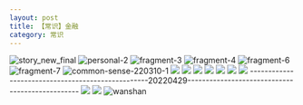 ```yaml
---
layout: post
title: 【常识】金融
category: 常识
---
```

![story_new_final](http://rab41f8zg.hd-bkt.clouddn.com/img/story_new_final_0322.png)
![personal-2](http://rab41f8zg.hd-bkt.clouddn.com/img/personal-2.png)
![fragment-3](http://rab41f8zg.hd-bkt.clouddn.com/img/fragment-3.png)
![fragment-4](http://rab41f8zg.hd-bkt.clouddn.com/img/fragment-4.png)
![fragment-6](http://rab41f8zg.hd-bkt.clouddn.com/img/fragment-6.jpg)
![fragment-7](http://rab41f8zg.hd-bkt.clouddn.com/img/fragment-7.jpg)
![common-sense-220310-1](http://rab41f8zg.hd-bkt.clouddn.com/img/common-sense-220310-1.png)
![](http://rab41f8zg.hd-bkt.clouddn.com/img/common-sense-220315-1.png)
![](http://rab41f8zg.hd-bkt.clouddn.com/img/common-sense-220317-1.jpeg)
![](http://rab41f8zg.hd-bkt.clouddn.com/img/common-sense-220319-1.jpeg)
![](http://rab41f8zg.hd-bkt.clouddn.com/img/factors-220414-1.png)
![](http://rab41f8zg.hd-bkt.clouddn.com/img/factors-220414-3.png)
![](http://rab41f8zg.hd-bkt.clouddn.com/img/factors-220414-5.png)
![](http://rab41f8zg.hd-bkt.clouddn.com/img/situation-220418-1.jpg)
--------------------------------------------------20220429------------------------------------------------
![](http://ran7ztk3m.hd-bkt.clouddn.com/img/factors-220429-1.png)
![](http://ran7ztk3m.hd-bkt.clouddn.com/img/factors-220429-2.png)
![wanshan](http://rab41f8zg.hd-bkt.clouddn.com/img/wanshan.png)




  




